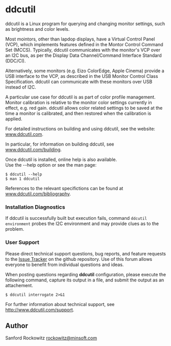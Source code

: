 ddcutil
=======

ddcutil is a Linux program for querying and changing monitor settings, such as 
brightness and color levels.

Most mointors, other than lapdop displays, have a Virtual Control Panel (VCP), 
which implements features defined in the Montor Control Command Set (MCCS).
Typically, ddcutil communicates with the monitor's VCP over an I2C bus, as per the
Display Data Channel/Command Interface Standard (DDC/CI).

Alternatively, some monitors (e.g. Eizo ColorEdge, Apple Cinema) provide a USB interface to the VCP,
as described in the USB Monitor Control Class Specification.
ddcutil can communicate with these monitors over USB instead of I2C. 

A particular use case for ddcutil is as part of color profile management. 
Monitor calibration is relative to the monitor color settings currently in effect, 
e.g. red gain.  ddcutil allows color related settings to be saved at the time 
a monitor is calibrated, and then restored when the calibration is applied.

For detailed instructions on building and using ddcutil, see the website: 
www.ddcutil.com. 

In particular, for information on building ddcutil, see www.ddcutil.com/building. 

Once ddcutil is installed, online help is also available.  
Use the --help option or see the man page:
~~~:
$ ddcutil --help
$ man 1 ddcutil
~~~

References to the relevant specifictions can be found at www.ddcutil.com/bibliography. 

### Installation Diagnostics

If ddcutil is successfully built but execution fails, command `ddcutil environment` 
probes the I2C environment and may provide clues as to the problem.

### User Support

Please direct technical support questions, bug reports, and feature requests to the
[Issue Tracker](https://github.com/rockowitz/ddcutil/issues) on the github repository.
Use of this forum allows everyone to benefit from individual questions and ideas.

When posting questions regarding **ddcutil** configuration, please execute the following command,
capture its output in a file, and submit the output as an attachement.

~~~
$ ddcutil interrogate 2>&1
~~~

For further information about technical support, see http://www.ddcutil.com/support.

## Author

Sanford Rockowitz  <rockowitz@minsoft.com>
